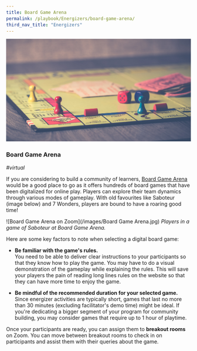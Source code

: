 ```yaml
---
title: Board Game Arena 
permalink: /playbook/Energizers/board-game-arena/
third_nav_title: "Energizers"
---
```

![Board Game](/images/boardgame.jpg)
### Board Game Arena
*#virtual*


If you are considering to build a community of learners, [Board Game Arena](https://en.boardgamearena.com/) would be a good place to go as it offers hundreds of board games that have been digitalized for online play. Players can explore their team dynamics through various modes of gameplay.  With old favourites like Saboteur (image below) and 7 Wonders, players are bound to have a roaring good time!

![Board Game Arena on Zoom](/images/Board Game Arena.jpg)
*Players in a game of Saboteur at Board Game Arena.*


Here are some key factors to note when selecting a digital board game: 

   * **Be familiar with the game's rules.**\
   You need to be able to deliver clear instructions to your participants so that they know how to play the game. You may have to do a visual demonstration of the gameplay while explaining the rules. This will save your players the pain of reading long lines rules on the website so that they can have more time to enjoy the game. 


   * **Be mindful of the recommended duration for your selected game.**\
   Since energizer activities are typically short, games that last no more than 30 minutes (excluding facilitator's demo time) might be ideal. If you're dedicating a bigger segment of your program for community building, you may consider games that require up to 1 hour of playtime. 

Once your participants are ready, you can assign them to **breakout rooms** on Zoom. You can move between breakout rooms to check in on participants and assist them with their queries about the game. 
